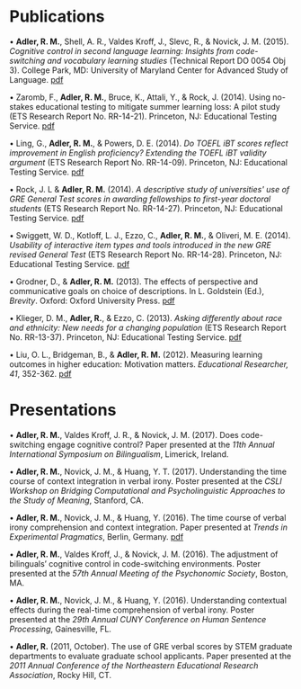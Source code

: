 # Publications

•	**Adler, R. M.**, Shell, A. R., Valdes Kroff, J., Slevc, R., & Novick, J. M. (2015). *Cognitive control in second language learning: Insights from code-switching and vocabulary learning studies* (Technical Report DO 0054 Obj 3). College Park, MD: University of Maryland Center for Advanced Study of Language. [pdf](https://docs.wixstatic.com/ugd/a12539_a6b2c70f62e3478c8605092f0c29d704.pdf)

•	Zaromb, F., **Adler, R. M.**, Bruce, K., Attali, Y., & Rock, J. (2014). Using no-stakes educational testing to mitigate summer learning loss: A pilot study (ETS Research Report No. RR-14-21). Princeton, NJ: Educational Testing Service. [pdf](https://docs.wixstatic.com/ugd/a12539_f8e320851d634c06aecc5e53f7d2b9e8.pdf)

•	Ling, G., **Adler, R. M.**, & Powers, D. E. (2014). *Do TOEFL iBT scores reflect improvement in English proficiency? Extending the TOEFL iBT validity argument* (ETS Research Report No. RR-14-09). Princeton, NJ: Educational Testing Service. [pdf](https://docs.wixstatic.com/ugd/a12539_c8212c5301e44c7b9edc7fb70881a351.pdf)

•	Rock, J. L & **Adler, R. M.** (2014). *A descriptive study of universities' use of GRE General Test scores in awarding fellowships to first-year doctoral students* (ETS Research Report No. RR-14-27). Princeton, NJ: Educational Testing Service. [pdf](https://docs.wixstatic.com/ugd/a12539_1b0230e504584de6845e9f7115a04b24.pdf)

•	Swiggett, W. D., Kotloff, L. J., Ezzo, C., **Adler, R. M.**, & Oliveri, M. E. (2014). *Usability of interactive item types and tools introduced in the new GRE revised General Test* (ETS Research Report No. RR-14-28). Princeton, NJ: Educational Testing Service. [pdf](https://docs.wixstatic.com/ugd/a12539_9a6751fbd720418ebb3d9d01145f73d2.pdf)

•	Grodner, D., & **Adler, R. M.** (2013). The effects of perspective and communicative goals on choice of descriptions. In L. Goldstein (Ed.), *Brevity*. Oxford: Oxford University Press. [pdf](https://docs.wixstatic.com/ugd/a12539_da2e08910d8d4f47811dc71536ade026.pdf)

•	Klieger, D. M., **Adler, R.**, & Ezzo, C. (2013). *Asking differently about race and ethnicity: New needs for a changing population* (ETS Research Report No. RR-13-37). Princeton, NJ: Educational Testing Service. [pdf](https://docs.wixstatic.com/ugd/a12539_357a14402591404ab077f4d7f9a0865e.pdf)

•	Liu, O. L., Bridgeman, B., & **Adler, R. M.** (2012). Measuring learning outcomes in higher education: Motivation matters. *Educational Researcher, 41*, 352-362. [pdf](https://docs.wixstatic.com/ugd/a12539_1e0d3e56bdf24cb3bd162aac4d60bab8.pdf)

# Presentations
•	**Adler, R. M.**, Valdes Kroff, J. R., & Novick, J. M. (2017). Does code-switching engage cognitive control? Paper presented at the *11th Annual International Symposium on Bilingualism*, Limerick, Ireland.

•	**Adler, R. M.**, Novick, J. M., & Huang, Y. T. (2017). Understanding the time course of context integration in verbal irony. Poster presented at the *CSLI Workshop on Bridging Computational and Psycholinguistic Approaches to the Study of Meaning*, Stanford, CA.

•	**Adler, R. M.**, Novick, J. M., & Huang, Y. (2016). The time course of verbal irony comprehension and context integration. Paper presented at *Trends in Experimental Pragmatics*, Berlin, Germany. [pdf](https://docs.wixstatic.com/ugd/a12539_2fa9f35ce80e4f748a848d7510a7f04e.pdf)

•	**Adler, R. M.**, Valdes Kroff, J., & Novick, J. M. (2016). The adjustment of bilinguals’ cognitive control in code-switching environments. Poster presented at the *57th Annual Meeting of the Psychonomic Society*, Boston, MA.

•	**Adler, R. M.**, Novick, J. M., & Huang, Y. (2016). Understanding contextual effects during the real-time comprehension of verbal irony. Poster presented at the *29th Annual CUNY Conference on Human Sentence Processing*, Gainesville, FL.

•	**Adler, R.** (2011, October). The use of GRE verbal scores by STEM graduate departments to evaluate graduate school applicants. Paper presented at the *2011 Annual Conference of the Northeastern Educational Research Association*, Rocky Hill, CT.
